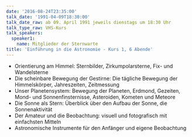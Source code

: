 ```yaml
---
date: '2016-08-24T23:35:00'
talk_date: '1991-04-09T18:30:00'
talk_date_raw: ab 09. April 1991 jeweils dienstags um 18:30 Uhr
talk_type_raw: VHS-Kurs
talk_speakers:
  speaker1:
    name: Mitglieder der Sternwarte
title: 'Einführung in die Astronomie - Kurs 1, 6 Abende'
---
```

- Orientierung am Himmel: Sternbilder, Zirkumpolarsterne, Fix- und Wandelsterne
- Die scheinbare Bewegung der Gestirne: Die tägliche Bewegung der Himmelskörper, Jahreszeiten, Zeitmessung
- Unser Planetensystem: Bewegung der Planeten, Erdmond, Gezeiten, Mond- und Sonnenfinsternisse, Asteroiden,
  Kometen und Meteore
- Die Sonne als Stern: Überblick über den Aufbau der Sonne, die Sonnenaktivität
- Der Amateur und die Beobachtung: visuell und fotografisch mit einfachsten Mitteln
- Astronomische Instrumente für den Anfänger und eigene Beobachtung